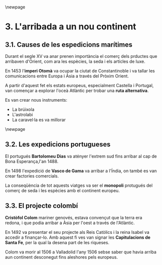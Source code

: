 \newpage

# 3. L'arribada a un nou continent #

## 3.1. Causes de les espedicions marítimes ##

Durant el segle XV va anar prenen importància el comerç dels prductes que arribaven d'Orient, com ara les espècies, la seda i els artícles de luxe.

En 1453 l'**imperi Otomà** va ocupar la ciutat de Constantinoble i va tallar les comunicacions entre Europa i Àsia a través del Pròxim Orient.

A partir d'aquest fet els estats europeus, especialment Castella i Portugal, van començar a explorar l'oceà Atlàntic per trobar una **ruta alternativa**.

Es van crear nous instruments:

- La brúixola
- L'astrolabi
- La caravel·la es va millorar

\newpage

## 3.2. Les expedicions portugueses ##

El portugués **Bartolomeu Dias** va atényer l'extrem sud fins arribar al cap de Bona Esperança,l'an 1488.

En 1498 l'expedició de **Vasco de Gama** va arribar a l'Índia, on també es van crear factories comercials.

La conseqüència de tot aquests viatges va ser el **monopoli** protugués del comerç de seda i les espècies amb el continent europeu.

## 3.3. El projecte colombí ##

**Cristòfol Colom** mariner genovés, estava convençut que la terra era redona, i que podia arribar a Àsia per l'oest a través de l'Atlàntic.

En 1492 va presentar el seu projecte als Reis Catòlics i la reina Isabel va accedir a finançar-lo. Amb aquest fi ves van signar les **Capìtulacions de Santa Fe**, per la qual la desena part de les riqueses.

Colom va morir al 1506 a Valladolid l'any 1506 sebse saber que havia arriba  aun continent desconegut fins aleshores pels europeus.
